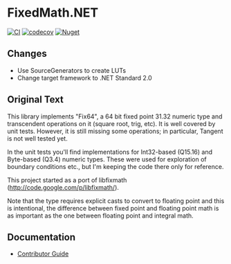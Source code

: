 # FixedMath.NET

[![CI](https://github.com/OpenSAGE/FixedMath.NET/actions/workflows/ci.yml/badge.svg)](https://github.com/OpenSAGE/FixedMath.NET/actions/workflows/ci.yml)
[![codecov](https://codecov.io/gh/OpenSAGE/FixedMath.NET/branch/master/graph/badge.svg?token=LZO8MJT5HA)](https://codecov.io/gh/OpenSAGE/FixedMath.NET)
[![Nuget](https://img.shields.io/nuget/v/fixedmath.net)](https://www.nuget.org/packages/FixedMath.NET)

## Changes

- Use SourceGenerators to create LUTs
- Change target framework to .NET Standard 2.0

## Original Text

This library implements "Fix64", a 64 bit fixed point 31.32 numeric type and transcendent operations on it (square root, trig, etc). It is well covered by unit tests. However, it is still missing some operations; in particular, Tangent is not well tested yet.

In the unit tests you'll find implementations for Int32-based (Q15.16) and Byte-based (Q3.4) numeric types. These were used for exploration of boundary conditions etc., but I'm keeping the code there only for reference.

This project started as a port of libfixmath (http://code.google.com/p/libfixmath/).

Note that the type requires explicit casts to convert to floating point and this is intentional, the difference between fixed point and floating point math is as important as the one between floating point and integral math.

## Documentation

- [Contributor Guide](CONTRIBUTING.md)
